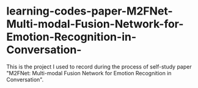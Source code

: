 # learning-codes-paper-M2FNet-Multi-modal-Fusion-Network-for-Emotion-Recognition-in-Conversation-

This is the project I used to record during the process of self-study paper "M2FNet: Multi-modal Fusion Network for Emotion Recognition in Conversation".
